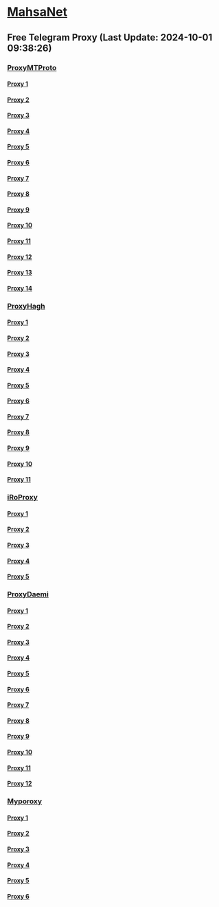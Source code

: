 
# [MahsaNet](https://t.me/mahsa_net)
## Free Telegram Proxy (Last Update: 2024-10-01 09:38:26)
### [ProxyMTProto](https://t.me/ProxyMTProto)
#### [Proxy 1](tg://proxy?server=140.233.187.169&port=888&secret=eeRigzNJvXrFGRMCIMJdEAtY2RueWVrdGFuZXQuY29tZmFyYWthdi5jb212YW4ubmFqdmEuY29tAAAAAAAAAAAAAAAAAAAAAAAAAAAAAAAA)
#### [Proxy 2](tg://proxy?server=140.233.187.160&port=888&secret=eeRigzNJvXrFGRMCIMJdEAtY2RueWVrdGFuZXQuY29tZmFyYWthdi5jb212YW4ubmFqdmEuY29tAAAAAAAAAAAAAAAAAAAAAAAAAAAAAAAA)
#### [Proxy 3](tg://proxy?server=Nddr3dol_sos.198.nokia.com.co.uk.do_yo.want_to.clash_with.this.www.microsoft.com.there_is_no.place_like.localhost.www.bing.com.count_with_me.cyou.net.digikala.com.www.enamad.ir.www.goole.cy.ddnss-cdn.info.&port=7443&secret=DDBighLLvXrFGRMCBVJdFQRueWVrdGFuZXQuY29tZmFyYTrhdi5jb212YZ6ubmFqXeEuY29tAAAAAAAAAAAAAAAAAAAAAAAAAAAAAAAAAAAAAAAAAAAAAAAAAAAAAAAAAAAAAAAAAAAAAAAAAAAAAAAAAAAAAAAAAAAAAAAAAAAAAAA)
#### [Proxy 4](tg://proxy?server=Nddr3dol_sos.198.nokia.com.co.uk.do_yo.want_to.clash_with.this.www.microsoft.com.there_is_no.place_like.localhost.www.bing.com.count_with_me.cyou.net.digikala.com.www.enamad.ir.www.goole.cy.all-cdnddns.info.&port=7443&secret=DDBighLLvXrFGRMCBVJdFQRueWVrdGFuZXQuY29tZmFyYTrhdi5jb212YZ6ubmFqXeEuY29tAAAAAAAAAAAAAAAAAAAAAAAAAAAAAAAAAAAAAAAAAAAAAAAAAAAAAAAAAAAAAAAAAAAAAAAAAAAAAAAAAAAAAAAAAAAAAAAAAAAAAAA)
#### [Proxy 5](tg://proxy?server=www.nanosslcert.homes.&port=999&secret=eeRigzNJvXrFGRMCIMJdEAtY2RueWVrdGFuZXQuY29tZmFyYWthdi5jb212YW4ubmFqdmEuY29tAAAAAAAAAAAAAAAAAAAAAAAAAAAAAAAA)
#### [Proxy 6](tg://proxy?server=irancell.kamcal.ir&port=443&secret=ee1603010200010001fc030386e24c3add726161682e6972)
#### [Proxy 7](tg://proxy?server=new.kamcal.ir&port=443&secret=ee1603010200010001fc030386e24c3add726161682e6972)
#### [Proxy 8](tg://proxy?server=www.kamcal.ir&port=888&secret=eeRigzNJvXrFGRMCIMJdEAtY2RueWVrdGFuZXQuY29tZmFyYWthdi5jb212YW4ubmFqdmEuY29tAAAAAAAAAAAAAAAAAAAAAAAAAAAAAAAA)
#### [Proxy 9](tg://proxy?server=mci.kamcal.ir&port=888&secret=eeRigzNJvXrFGRMCIMJdEAtY2RueWVrdGFuZXQuY29tZmFyYWthdi5jb212YW4ubmFqdmEuY29tAAAAAAAAAAAAAAAAAAAAAAAAAAAAAAAA)
#### [Proxy 10](tg://proxy?server=bullish.sonic.labs.wigosawp.io.lumoscoin.com.dexscreener.com-fantom-0x950e936f8d53e1662f0e2c3a0b813c6bdc0dd109.he2zra88n-esh1991gh.info.&port=7443&secret=EERighJJvXrFGRMCIMJdCQRueWVrdGFuZXQuY29tZmFyYWthdi5jb212YW4ubmFqdmEuY29tAAAAAAAAAAAAAAAAAAAAAAAAAAAAAAAAAAAAAAAAAAAAAAAAAAAAAAAAAAAAAAAAAAAAAAAAAAAAAAAAAAAAAAAAAAAAAAAAAAAAAAA)
#### [Proxy 11](tg://proxy?server=25dollar.sonic.labs.wigosawp.io.lumoscoin.com.dexscreener.com-fantom-0x950e936f8d53e1662f0e2c3a0b813c6bdc0dd109.he2zra88n-esh1991gh.info.he2zra88n-es1996gh.info.&port=7443&secret=EERighJJvXrFGRMCIMJdCQRueWVrdGFuZXQuY29tZmFyYWthdi5jb212YW4ubmFqdmEuY29tAAAAAAAAAAAAAAAAAAAAAAAAAAAAAAAAAAAAAAAAAAAAAAAAAAAAAAAAAAAAAAAAAAAAAAAAAAAAAAAAAAAAAAAAAAAAAAAAAAAAAAA)
#### [Proxy 12](tg://proxy?server=wigosawp.io.lumoscoin.com.dexscreener.com-fantom-0x950e936f8d53e1662f0e2c3a0b813c6bdc0dd109.he2zra88n-es2006gh.info.&port=7443&secret=7gggggggggggggggggggggh0cmFuc2xhdGUuZ29v)
#### [Proxy 13](tg://proxy?server=sonic.labs.wigosawp.io.lumoscoin.com.dexscreener.com-fantom-0x950e936f8d53e1662f0e2c3a0b813c6bdc0dd109.he2zra88n-es313gh.info.&port=7443&secret=7gggggggggggggggggggggh0cmFuc2xhdGUuZ29v)
#### [Proxy 14](tg://proxy?server=my.tls-443.co.uk.&port=443&secret=7hBEYoISSb16xRkTAiDCXQluLmktLS0tLS1pbi5hcHBjZW50ZXIubXMtLS0tLS0=)
### [ProxyHagh](https://t.me/ProxyHagh)
#### [Proxy 1](tg://proxy?server=Free.kamcal.ir&port=443&secret=ee1603010200010001fc030386e24c3add726161682e6972)
#### [Proxy 2](tg://proxy?server=Free.kamcal.ir&port=443&secret=ee1603010200010001fc030386e24c3add726161682e6972)
#### [Proxy 3](tg://proxy?server=Free.kamcal.ir&port=443&secret=ee1603010200010001fc030386e24c3add726161682e6972)
#### [Proxy 4](tg://proxy?server=Free.kamcal.ir&port=443&secret=ee1603010200010001fc030386e24c3add726161682e6972)
#### [Proxy 5](tg://proxy?server=Free.kamcal.ir&port=443&secret=ee1603010200010001fc030386e24c3add726161682e6972)
#### [Proxy 6](tg://proxy?server=Free.kamcal.ir&port=443&secret=ee1603010200010001fc030386e24c3add726161682e6972)
#### [Proxy 7](tg://proxy?server=Free.kamcal.ir&port=443&secret=ee1603010200010001fc030386e24c3add726161682e6972)
#### [Proxy 8](tg://proxy?server=Free.kamcal.ir&port=443&secret=ee1603010200010001fc030386e24c3add726161682e6972)
#### [Proxy 9](tg://proxy?server=Free.kamcal.ir&port=443&secret=ee1603010200010001fc030386e24c3add726161682e6972)
#### [Proxy 10](tg://proxy?server=Free.kamcal.ir&port=443&secret=ee1603010200010001fc030386e24c3add726161682e6972)
#### [Proxy 11](tg://proxy?server=Free.kamcal.ir&port=443&secret=ee1603010200010001fc030386e24c3add726161682e6972)
### [iRoProxy](https://t.me/iRoProxy)
#### [Proxy 1](tg://proxy?server=82.153.35.142&port=443&secret=7gAA8A8Pd1VV____9QBuLmlhLS0tLS0tLS0%3D)
#### [Proxy 2](tg://proxy?server=82.153.35.139&port=443&secret=7gAA8A8Pd1VV____9QBuLmlhLS0tLS0tLS0%3D)
#### [Proxy 3](tg://proxy?server=82.153.35.137&port=443&secret=7gAA8A8Pd1VV____9QBuLmlhLS0tLS0tLS0%3D)
#### [Proxy 4](tg://proxy?server=82.153.35.146&port=443&secret=3QAA8A8Pd1VV____9QBuLmk%3D)
#### [Proxy 5](tg://proxy?server=82.153.35.145&port=443&secret=3QAA8A8Pd1VV____9QBuLmk%3D)
### [ProxyDaemi](https://t.me/ProxyDaemi)
#### [Proxy 1](tg://proxy?server=45.88.230.31&port=7443&secret=FgMBAgABAAH8AwOG4kw63Q%3D%3D)
#### [Proxy 2](tg://proxy?server=172.236.32.181&port=8087&secret=FgMBAgABAAH8AwOG4kw63Q%3D%3D)
#### [Proxy 3](tg://proxy?server=daemi.zedfilter.site&port=8087&secret=dd1603010200010001fc030386e24c3add)
#### [Proxy 4](tg://proxy?server=172.233.249.116&port=8087&secret=FgMBAgABAAH8AwOG4kw63Q%3D%3D)
#### [Proxy 5](tg://proxy?server=a.genesisroyal.site&port=8087&secret=FgMBAgABAAH8AwOG4kw63Q%3D%3D)
#### [Proxy 6](tg://proxy?server=172.233.249.116&port=8087&secret=FgMBAgABAAH8AwOG4kw63Q%3D%3D)
#### [Proxy 7](tg://proxy?server=45.88.230.31&port=7443&secret=FgMBAgABAAH8AwOG4kw63Q%3D%3D)
#### [Proxy 8](tg://proxy?server=82.153.35.137&port=443&secret=7gAA8A8Pd1VV____9QBuLmlhLS0tLS0tLS0%3D)
#### [Proxy 9](tg://proxy?server=82.153.35.139&port=443&secret=7gAA8A8Pd1VV____9QBuLmlhLS0tLS0tLS0%3D)
#### [Proxy 10](tg://proxy?server=82.153.35.142&port=443&secret=7gAA8A8Pd1VV____9QBuLmlhLS0tLS0tLS0%3D)
#### [Proxy 11](tg://proxy?server=140.233.187.166&port=888&secret=eeRigzNJvXrFGRMCIMJdEAtY2RueWVrdGFuZXQuY29tZmFyYWthdi5jb212YW4ubmFqdmEuY29tAAAAAAAAAAAAAAAAAAAAAAAAAAAAAAAA)
#### [Proxy 12](tg://proxy?server=82.153.35.144&port=443&secret=7gAA8A8Pd1VV____9QBuLmktLS0tLS1pbi5hcHBjZW50ZXIubXMtLS0tLS0)
### [Myporoxy](https://t.me/Myporoxy)
#### [Proxy 1](tg://proxy?server=cloudflare.com.nokia.com.co.uk.do_yo.want_to.clash_with.this.www.microsoft.com.there_is_no.place_like.localhost.www.bing.com.count_with_me.cyou.net.digikala.com.www.enamad.ir.www.google.com.again_to_fight.everyone.i_am.the_internet.porublack-88.forum.&port=5777&secret=eeRigzNJvXrFGRMCIMJdEAtY2RueWVrdGFuZXQuY29tZmFyYWthdi5jb212YW4ubmFqdmEuY29tAAAAAAAAAAAAAAAAAAAAAAAAAAAAAAAA)
#### [Proxy 2](tg://proxy?server=cloudflare.com.nokia.com.co.uk.do_yo.want_to.clash_with.this.www.microsoft.com.there_is_no.place_like.localhost.www.bing.com.count_with_me.cyou.net.digikala.com.www.enamad.ir.www.google.again_to_fight.everyone.i_am.the_internet.jormakor-rakt.info&port=441&secret=7gAA8A8Pd1VV____9QBuLmktLS0tLS13ZWIuYXBwY2VudGVyLm1zaS0tLS0tLQ==)
#### [Proxy 3](tg://proxy?server=cloudflare.com.nokia.com.co.uk.do_yo.want_to.clash_with.this.www.microsoft.com.there_is_no.place_like.localhost.www.bing.com.count_with_me.cyou.net.digikala.com.www.enamad.ir.www.google.com.again_to_fight.everyone.i_am.the_internet.porublack-88.forum.&port=5777&secret=eeRigzNJvXrFGRMCIMJdEAtY2RueWVrdGFuZXQuY29tZmFyYWthdi5jb212YW4ubmFqdmEuY29tAAAAAAAAAAAAAAAAAAAAAAAAAAAAAAAA)
#### [Proxy 4](tg://proxy?server=cloudflare.com.nokia.com.co.uk.do_yo.want_to.clash_with.this.www.microsoft.com.there_is_no.place_like.localhost.www.bing.com.count_with_me.cyou.net.digikala.com.www.enamad.ir.www.google.com.again_to_fight.everyone.i_am.the_internet.porublack-88.forum.&port=5777&secret=eeRigzNJvXrFGRMCIMJdEAtY2RueWVrdGFuZXQuY29tZmFyYWthdi5jb212YW4ubmFqdmEuY29tAAAAAAAAAAAAAAAAAAAAAAAAAAAAAAAA)
#### [Proxy 5](tg://proxy?server=cloudflare.com.nokia.com.co.uk.do_yo.want_to.clash_with.this.www.microsoft.com.there_is_no.place_like.localhost.www.bing.com.count_with_me.cyou.net.digikala.com.www.enamad.ir.www.google.com.again_to_fight.everyone.i_am.the_internet.porublack-88.forum.&port=5777&secret=eeRigzNJvXrFGRMCIMJdEAtY2RueWVrdGFuZXQuY29tZmFyYWthdi5jb212YW4ubmFqdmEuY29tAAAAAAAAAAAAAAAAAAAAAAAAAAAAAAAA)
#### [Proxy 6](tg://proxy?server=cloudflare.com.nokia.com.co.uk.do_yo.want_to.clash_with.this.www.microsoft.com.there_is_no.place_like.localhost.www.bing.com.count_with_me.cyou.net.digikala.com.www.enamad.ir.www.google.com.again_to_fight.everyone.i_am.the_internet.porublack-88.forum.&port=5777&secret=eeRigzNJvXrFGRMCIMJdEAtY2RueWVrdGFuZXQuY29tZmFyYWthdi5jb212YW4ubmFqdmEuY29tAAAAAAAAAAAAAAAAAAAAAAAAAAAAAAAA)

    